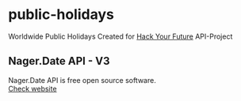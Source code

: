 # public-holidays

Worldwide Public Holidays
Created for [Hack Your Future](https://www.hackyourfuture.net/) API-Project

## Nager.Date API - V3

 Nager.Date API is free open source software.  
 [Check website](https://date.nager.at/swagger/index.html)
